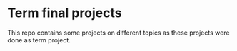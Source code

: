# Term final projects
 This repo contains some projects on different topics as these projects were done as term project.
